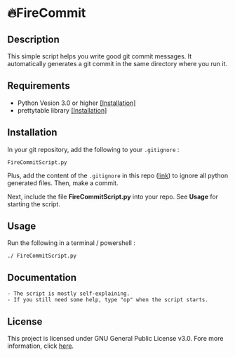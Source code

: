 # 🔥FireCommit

## Description

This simple script helps you write good git commit messages. It automatically generates a git commit in the same directory where you run it. 

## Requirements

- Python Vesion 3.0 or higher [[Installation]](https://www.python.org/downloads/)
- prettytable library [[Installation]](https://pypi.org/project/prettytable/)

## Installation

In your git repository, add the following to your `.gitignore` : 

    FireCommitScript.py

Plus, add the content of the `.gitignore` in this repo ([link](https://github.com/BenSt099/FireCommit/blob/main/.gitignore)) to ignore all python generated files. Then, make a commit.

Next, include the file __FireCommitScript.py__ into your repo. See **Usage** for starting the script.

## Usage

Run the following in a terminal / powershell :

```
./ FireCommitScript.py
```

## Documentation

    - The script is mostly self-explaining.
    - If you still need some help, type "op" when the script starts.

## License

This project is licensed under GNU General Public License v3.0. Fore more information, click [here](https://github.com/BenSt099/FireCommit/blob/main/LICENSE).